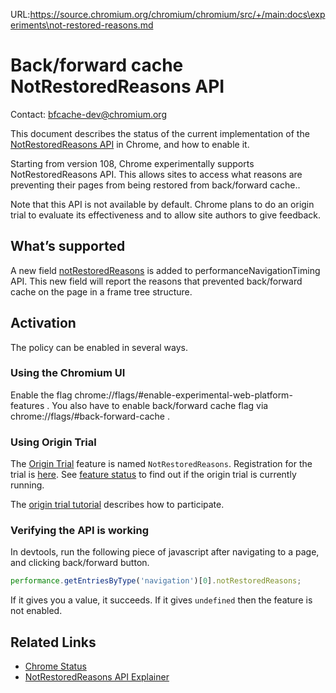 URL:https://source.chromium.org/chromium/chromium/src/+/main:docs\experiments\not-restored-reasons.md
# Back/forward cache NotRestoredReasons API

Contact: bfcache-dev@chromium.org

This document describes the status of the current implementation of the
[NotRestoredReasons API](https://github.com/rubberyuzu/bfcache-not-retored-reason/blob/main/NotRestoredReason.md)
in Chrome, and how to enable it.

Starting from version 108,
Chrome experimentally supports NotRestoredReasons API.
This allows sites to access what reasons are preventing their pages from
being restored from back/forward cache..

Note that this API is not available by default.
Chrome plans to do an origin trial
to evaluate its effectiveness
and to allow site authors to give feedback.

## What’s supported

A new field [notRestoredReasons](https://github.com/rubberyuzu/bfcache-not-retored-reason/blob/main/NotRestoredReason.md) is added to 
performanceNavigationTiming API.
This new field will report the reasons that prevented back/forward cache on the page in a frame tree structure.

## Activation

The policy can be enabled in several ways.

### Using the Chromium UI

Enable the flag chrome://flags/#enable-experimental-web-platform-features .
You also have to enable back/forward cache flag via chrome://flags/#back-forward-cache .

### Using Origin Trial

The [Origin Trial](https://developer.chrome.com/blog/origin-trials/) feature is named `NotRestoredReasons`.
Registration for the trial is [here](https://developer.chrome.com/origintrials/#/view_trial/3101854243351429121).
See [feature status](https://chromestatus.com/feature/5760325231050752) to find out
if the origin trial is currently running.

The [origin trial tutorial](https://developer.chrome.com/docs/web-platform/origin-trials/#take-part-in-an-origin-trial) describes how to participate.

### Verifying the API is working

In devtools, run the following piece of javascript after navigating to a page, and clicking back/forward button.

```js
performance.getEntriesByType('navigation')[0].notRestoredReasons;
```

If it gives you a value, it succeeds.
If it gives `undefined` then the feature is not enabled.

## Related Links

- [Chrome Status](https://chromestatus.com/feature/5760325231050752)
- [NotRestoredReasons API Explainer](https://github.com/rubberyuzu/bfcache-not-retored-reason/blob/main/NotRestoredReason.md)
